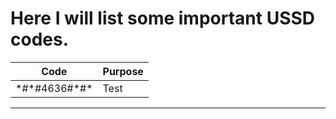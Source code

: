 # Here I will list some important USSD codes.
| Code | Purpose |
| --- | --- |
| \*#\*#4636#\*#\* | Test|
---

